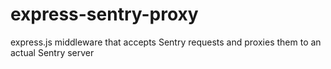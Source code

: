 # express-sentry-proxy
express.js middleware that accepts Sentry requests and proxies them to an actual Sentry server
